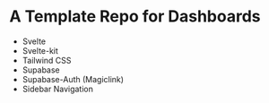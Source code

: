 # A Template Repo for Dashboards

- Svelte
- Svelte-kit
- Tailwind CSS
- Supabase
- Supabase-Auth (Magiclink)
- Sidebar Navigation
